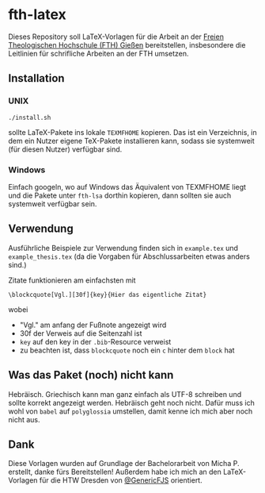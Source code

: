 # fth-latex
Dieses Repository soll LaTeX-Vorlagen für die Arbeit an der [Freien Theologischen Hochschule (FTH) Gießen](https://fthgiessen.de) bereitstellen, insbesondere die Leitlinien für schrifliche Arbeiten an der FTH umsetzen.

## Installation
### UNIX
```
./install.sh
```
sollte LaTeX-Pakete ins lokale `TEXMFHOME` kopieren. Das ist ein Verzeichnis, in dem ein Nutzer eigene TeX-Pakete installieren kann, sodass sie systemweit (für diesen Nutzer) verfügbar sind.

### Windows
Einfach googeln, wo auf Windows das Äquivalent von TEXMFHOME liegt und die Pakete unter `fth-lsa` dorthin kopieren, dann sollten sie auch systemweit verfügbar sein.

## Verwendung
Ausführliche Beispiele zur Verwendung finden sich in `example.tex` und `example_thesis.tex` (da die Vorgaben für Abschlussarbeiten etwas anders sind.)

Zitate funktionieren am einfachsten mit
```
\blockcquote[Vgl.][30f]{key}{Hier das eigentliche Zitat}
```
wobei
- "Vgl." am anfang der Fußnote angezeigt wird
- 30f der Verweis auf die Seitenzahl ist
- `key` auf den key in der `.bib`-Resource verweist
- zu beachten ist, dass `blockcquote` noch ein `c` hinter dem `block` hat

## Was das Paket (noch) nicht kann
Hebräisch. Griechisch kann man ganz einfach als UTF-8 schreiben und sollte korrekt angezeigt werden. Hebräisch geht noch nicht. Dafür muss ich wohl von `babel` auf `polyglossia` umstellen, damit kenne ich mich aber noch nicht aus.

## Dank
Diese Vorlagen wurden auf Grundlage der Bachelorarbeit von Micha P. erstellt, danke fürs Bereitstellen! Außerdem habe ich mich an den LaTeX-Vorlagen für die HTW Dresden von [@GenericFJS](https://github.com/genericFJS) orientiert.
